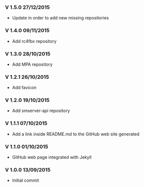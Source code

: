 ### V 1.5.0 27/12/2015
 - Update in order to add new missing repositories

### V 1.4.0 09/11/2015
 - Add rc4fbx repository

### V 1.3.0 28/10/2015
 - Add MPA repository

### V 1.2.1 26/10/2015
 - Add favicon

### V 1.2.0 19/10/2015
 - Add smserver-api repository

### V 1.1.1 07/10/2015
 - Add a link inside README.md to the GitHub web site generated

### V 1.1.0 01/10/2015
 - GitHub web page integrated with Jekyll

### V 1.0.0 13/09/2015
 - Initial commit